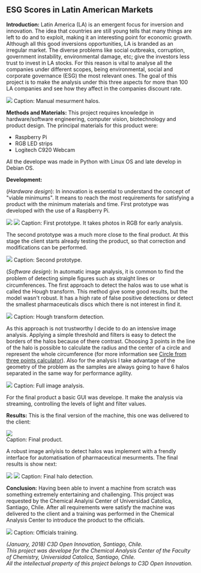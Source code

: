 ##  ESG Scores in Latin American Markets 

**Introduction:** 
Latin America (LA) is an emergent focus for inversion and innovation. The idea that countries are still young tells that many things
are left to do and to exploit, making it an interesting point for economic growth. Although all this good inversions opportunities, 
LA is branded as an irregular market. The diverse problems like social outbreaks, corruption, government instability, environmental damage, etc;
give the investors less trust to invest in LA stocks. For this reason is vital to analyse all the companies under different scopes,
being environmental, social and corporate governance (ESG) the most relevant ones. The goal of this project is to make the analysis under
this three aspects for more than 100 LA companies and see how they affect in the companies discount rate.

<img src = "images/Halo_Detector/Manual.png?raw=true">
Caption: Manual mesurment halos.

**Methods and Materials:**
This project requires knowledge in hardware/software engineering, computer vision, biotechnology and product design. 
The principal materials for this product were:
- Raspberry Pi
- RGB LED strips
- Logitech C920 Webcam

All the develope was made in Python with Linux OS and late develop in Debian OS. 

**Development:**

(*Hardware design*):
In innovation is essential to understand the concept of "viable minimums". It means to reach the most requirements for satisfying a product with the minimum materials and time. First prototype was developed with the use of a Raspberry Pi. 

<img src = "images/Halo_Detector/prototipo.png?raw=true">
<img src = "images/Halo_Detector/RGB.png?raw=true">
Caption: First prototype. It takes photos in RGB for early analysis. 

The second prototype was a much more close to the final product. At this stage the client starts already testing the product, so that correction and modifications can be performed.

<img src = "images/Halo_Detector/prototip2.png?raw=true">
Caption: Second prototype.

(*Software design*):
In automatic image analysis, it is common to find the problem of detecting simple ﬁgures such as straight lines or circumferences. The first approach to detect the halos was to use what is called the Hough transform. This method give some good results, but the model wasn't robust. It has a high rate of false positive detections or detect the smallest pharmaceuticals discs which there is not interest in find it. 

<img src = "images/Halo_Detector/Hough.png?raw=true">
Caption: Hough transform detection.

As this approach is not trustworthy I decide to do an intensive image analysis. Applying a simple threshold and filters is easy to detect the borders of the halos because of there contrast. Choosing 3 points in the line of the halo is possible to calculate the radius and the center of a circle and represent the whole circumference (for more information see <a href="https://www.geeksforgeeks.org/equation-of-circle-when-three-points-on-the-circle-are-given/">Circle from three points calculator</a>). Also for the analysis I take advantage of the geometry of the problem as the samples are always going to have 6 halos separated in the same way for performance agility. 

<img src = "images/Halo_Detector/Analisis.gif?raw=true">
Caption: Full image analysis.

For the final product a basic GUI was develope. It make the analysis via streaming, controlling the levels of light and filter values.  

**Results:**
This is the final version of the machine, this one was delivered to the client:

<img src = "images/Halo_Detector/FinalM.png?raw=true"> <br>
Caption: Final product.

A robust image anlyisis to detect halos was implement with a frendly interface for automatisation of pharmaceutical mesurments. The final results is show next:

<img src = "images/Halo_Detector/results1.png?raw=true">
<img src = "images/Halo_Detector/results2.png?raw=true">
Caption: Final halo detection.


**Conclusion:**
Having been able to invent a machine from scratch was something extremely entertaining and challenging. This project was requested by the Chemical Analyisi Center of Universidad Catolica, Santiago, Chile. After all requirements were satisfy the machine was delivered to the client and a training was performed in the Chemical Analysis Center to introduce the product to the officials.

<img src = "images/Halo_Detector/training.png?raw=true">
Caption: Officials training.


_(January, 2018) C3D Open Innovation, Santiago, Chile. <br>
This project was develope for the Chemical Analysis Center of the Faculty of Chemistry, Universidad Catolica, Santiago, Chile.<br>
All the intellectual property of this project belongs to C3D Open Innovation._
